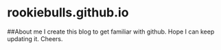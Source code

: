 # rookiebulls.github.io

##About me
I create this blog to get familiar with github.
Hope I can keep updating it.
Cheers.
